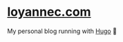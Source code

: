 # [loyannec.com](https://loyannec.netlify.app/)

My personal blog running with [Hugo](https://gohugo.io/) 🚀
